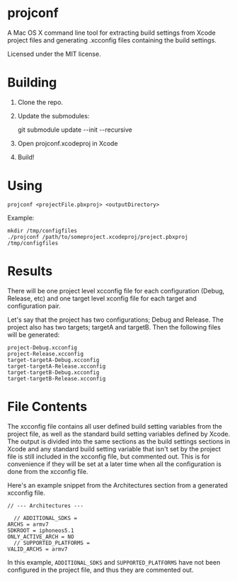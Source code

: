 # projconf

A Mac OS X command line tool for extracting build settings from Xcode project files and generating .xcconfig files containing the build settings.

Licensed under the MIT license.

# Building

1. Clone the repo.
2. Update the submodules:

   git submodule update --init --recursive

3. Open projconf.xcodeproj in Xcode
4. Build!

# Using

    projconf <projectFile.pbxproj> <outputDirectory>

Example:

    mkdir /tmp/configfiles
    ./projconf /path/to/someproject.xcodeproj/project.pbxproj /tmp/configfiles

# Results

There will be one project level xcconfig file for each configuration (Debug, Release, etc) and
one target level xconfig file for each target and configuration pair.

Let's say that the project has two configurations; Debug and Release. The project also has two targets;
targetA and targetB. Then the following files will be generated:

    project-Debug.xcconfig
    project-Release.xcconfig
    target-targetA-Debug.xcconfig
    target-targetA-Release.xcconfig
    target-targetB-Debug.xcconfig
    target-targetB-Release.xcconfig

# File Contents

The xcconfig file contains all user defined build setting variables from the project file,
as well as the standard build setting variables defined by Xcode. The output is divided
into the same sections as the build settings sections in Xcode and any standard build setting
variable that isn't set by the project file is still included in the xcconfig file, but commented
out. This is for convenience if they will be set at a later time when all the configuration is
done from the xcconfig file.

Here's an example snippet from the Architectures section from a generated xcconfig file.

    // --- Architectures ---
    
      // ADDITIONAL_SDKS = 
    ARCHS = armv7
    SDKROOT = iphoneos5.1
    ONLY_ACTIVE_ARCH = NO
      // SUPPORTED_PLATFORMS = 
    VALID_ARCHS = armv7

In this example, `ADDITIONAL_SDKS` and `SUPPORTED_PLATFORMS` have not been configured in the project file,
and thus they are commented out.
